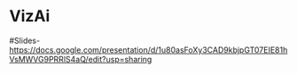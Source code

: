 # VizAi

#Slides- https://docs.google.com/presentation/d/1u80asFoXy3CAD9kbjpGT07EIE81hVsMWVG9PRRlS4aQ/edit?usp=sharing
